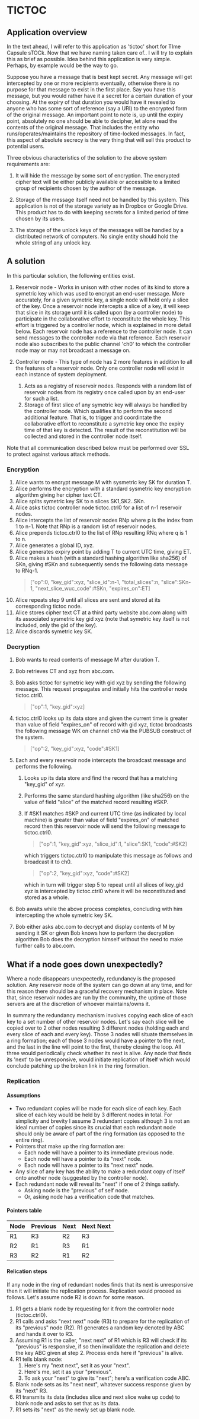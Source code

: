 # TICTOC

## Application overview

In the text ahead, I will refer to this application as 'tictoc' short for TIme Capsule sTOCk. Now that we have naming taken care of.. I will try to explain this as brief as possible. Idea behind this application is very simple. Perhaps, by example would be the way to go.

Suppose you have a message that is best kept secret. Any message will get intercepted by one or more recipients eventually, otherwise there is no purpose for that message to exist in the first place. Say you have this message, but you would rather have it a secret for a certain duration of your choosing. At the expiry of that duration you would have it revealed to anyone who has some sort of reference (say a URI) to the encrypted form of the original message. An important point to note is, up until the expiry point, absolutely no one should be able to decipher, let alone read the contents of the original message. That includes the entity who runs/operates/maintains the repository of time-locked messages. In fact, this aspect of absolute secrecy is the very thing that will sell this product to potential users.

Three obvious characteristics of the solution to the above system requirements are:

1.  It will hide the message by some sort of encryption. The encrypted cipher text will be either publicly available or accessible to a limited group of recipients chosen by the author of the message.

2.  Storage of the message itself need not be handled by this system. This application is not of the storage variety as in Dropbox or Google Drive. This product has to do with keeping secrets for a limited period of time chosen by its users.

3.  The storage of the unlock keys of the messages will be handled by a distributed network of computers. No single entity should hold the whole string of any unlock key.

## A solution

In this particular solution, the following entities exist.

1.  Reservoir node - Works in unison with other nodes of its kind to store a symetric key which was used to encrypt an end-user message. More accurately, for a given symetric key, a single node will hold only a slice of the key. Once a reservoir node intercepts a slice of a key, it will keep that slice in its storage until it is called upon (by a controller node) to participate in the collaborative effort to reconstitute the whole key. This effort is triggered by a controller node, which is explained in more detail below. Each reservoir node has a reference to the controller node. It can send messages to the controller node via that reference. Each reservoir node also subscribes to the public channel 'ch0' to which the controller node may or may not broadcast a message on.

2.  Controller node - This type of node has 2 more features in addition to all the features of a reservoir node. Only one controller node will exist in each instance of system deployment.
    1.  Acts as a registry of reservoir nodes. Responds with a random list of reservoir nodes from its registry once called upon by an end-user for such a list.
    2.  Storage of first slice of any symetric key will always be handled by the controller node. Which qualifies it to perform the second additional feature. That is, to trigger and coordintate the collaborative effort to reconstitute a symetric key once the expiry time of that key is detected. The result of the reconstitution will be collected and stored in the controller node itself.

Note that all communication described below must be performed over SSL to protect against various attack methods.

### Encryption

1.  Alice wants to encrypt message M with sysmetric key SK for duration T.
2.  Alice performs the encryption with a standard sysmetric key encryption algorithm giving her cipher text CT.
3.  Alice splits symetric key SK to n slices SK1,SK2..SKn.
4.  Alice asks tictoc controller node tictoc.ctrl0 for a list of n-1 reservoir nodes.
5.  Alice intercepts the list of reservoir nodes RNp where p is the index from 1 to n-1. Note that RNp is a random list of reservoir nodes.
6.  Alice prepends tictoc.ctrl0 to the list of RNp resulting RNq where q is 1 to n.
7.  Alice generates a global ID, xyz.
8.  Alice generates expiry point by adding T to current UTC time, giving ET.
9.  Alice makes a hash (with a standard hashing algorithm like sha256) of SKn, giving #SKn and subsequently sends the following data message to RNq-1.
    > ["op":0, "key_gid":xyz, "slice_id":n-1, "total_slices":n, "slice":SKn-1, "next_slice_wuc_code":#SKn, "expires_on":ET]
10. Alice repeats step 9 until all slices are sent and stored at its corresponding tictoc node.
11. Alice stores cipher text CT at a third party website abc.com along with its associated sysmetric key gid xyz (note that symetric key itself is not included, only the gid of the key).
12. Alice discards symetric key SK.

### Decryption

1.  Bob wants to read contents of message M after duration T.
2.  Bob retrieves CT and xyz from abc.com.
3.  Bob asks tictoc for symetric key with gid xyz by sending the following message. This request propagates and initially hits the controller node tictoc.ctrl0.
    > ["op":1, "key_gid":xyz]
4.  tictoc.ctrl0 looks up its data store and given the current time is greater than value of field "expires_on" of record with gid xyz, tictoc broadcasts the following message WK on channel ch0 via the PUBSUB construct of the system.
    > ["op":2, "key_gid":xyz, "code":#SK1]
5.  Each and every reservoir node intercepts the broadcast message and performs the following.

    1.  Looks up its data store and find the record that has a matching "key_gid" of xyz.
    2.  Performs the same standard hashing algorithm (like sha256) on the value of field "slice" of the matched record resulting #SKP.
    3.  If #SK1 matches #SKP and current UTC time (as indicated by local machine) is greater than value of field "expires_on" of matched record then this reservoir node will send the following message to tictoc.ctrl0.

        > ["op":1, "key_gid":xyz, "slice_id":1, "slice":SK1, "code":#SK2]

        which triggers tictoc.ctrl0 to manipulate this message as follows and broadcast it to ch0.

        > ["op":2, "key_gid":xyz, "code":#SK2]

        which in turn will trigger step 5 to repeat until all slices of key_gid xyz is intercepted by tictoc.ctrl0 where it will be reconstituted and stored as a whole.

6.  Bob awaits while the above process completes, concluding with him intercepting the whole symetric key SK.
7.  Bob either asks abc.com to decrypt and display contents of M by sending it SK or given Bob knows how to perform the decryption algorithm Bob does the decryption himself without the need to make further calls to abc.com.

## What if a node goes down unexpectedly?

Where a node disappears unexpectedly, redundancy is the proposed solution. Any reservoir node of the system can go down at any time, and for this reason there should be a graceful recovery mechanism in place. Note that, since reservoir nodes are run by the community, the uptime of those servers are at the discretion of whoever maintains/owns it.

In summary the redundancy mechanism involves copying each slice of each key to a set number of other reservoir nodes. Let's say each slice will be copied over to 2 other nodes resulting 3 different nodes (holding each and every slice of each and every key). Those 3 nodes will situate themselves in a ring formation; each of those 3 nodes would have a pointer to the next, and the last in the line will point to the first, thereby closing the loop. All three would periodically check whether its next is alive. Any node that finds its 'next' to be unresponsive, would initiate replication of itself which would conclude patching up the broken link in the ring formation.

### Replication

#### Assumptions

- Two redundant copies will be made for each slice of each key. Each slice of each key would be held by 3 different nodes in total. For simplicity and brevity I assume 3 redundant copies although 3 is not an ideal number of copies since its crucial that each redundant node should only be aware of part of the ring formation (as opposed to the entire ring).
- Pointers that make up the ring formation are:
  - Each node will have a pointer to its immediate previous node.
  - Each node will have a pointer to its "next" node.
  - Each node will have a pointer to its "next next" node.
- Any slice of any key has the ability to make a redundant copy of itself onto another node (suggested by the controller node).
- Each redundant node will reveal its "next" if one of 2 things satisfy.
  - Asking node is the "previous" of self node.
  - Or, asking node has a verification code that matches.

#### Pointers table

| Node | Previous | Next | Next Next |
| ---- | -------- | ---- | --------- |
| R1   | R3       | R2   | R3        |
| R2   | R1       | R3   | R1        |
| R3   | R2       | R1   | R2        |

#### Relication steps

If any node in the ring of redundant nodes finds that its next is unresponsive then it will initiate the replication process. Replication would proceed as follows. Let's assume node R2 is down for some reason.

1.  R1 gets a blank node by requesting for it from the controller node (tictoc.ctrl0).
2.  R1 calls and asks "next next" node (R3) to prepare for the replication of its "previous" node (R2). R1 generates a random key denoted by ABC and hands it over to R3.
3.  Assuming R1 is the caller, "next next" of R1 which is R3 will check if its "previous" is responsive, if so then invalidate the replication and delete the key ABC given at step 2. Process ends here if "previous" is alive.
4.  R1 tells blank node:
    1.  Here's my "next next", set it as your "next".
    2.  Here's me, set it as your "previous".
    3.  To ask your "next" to give its "next"; here's a verification code ABC.
5.  Blank node sets as its "next next", whatever success response given by its "next" R3.
6.  R1 transmits its data (includes slice and next slice wake up code) to blank node and asks to set that as its data.
7.  R1 sets its "next" as the newly set up blank node.
